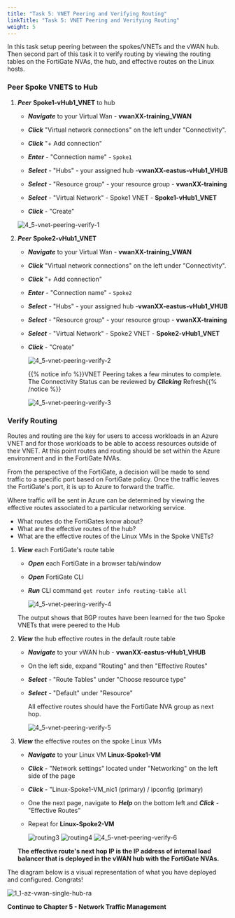 ```yaml
---
title: "Task 5: VNET Peering and Verifying Routing"
linkTitle: "Task 5: VNET Peering and Verifying Routing"
weight: 5
---
```



In this task setup peering between the spokes/VNETs and the vWAN hub.
Then second part of this task it to verify routing by viewing the routing tables on the FortiGate NVAs, the hub, and effective routes on the Linux hosts.

### Peer Spoke VNETS to Hub

1. ***Peer*** **Spoke1-vHub1_VNET** to hub

    - ***Navigate*** to your Virtual Wan - **vwanXX-training_VWAN**
    - ***Click*** "Virtual network connections" on the left under "Connectivity".
    - ***Click*** "+ Add connection"

    - ***Enter*** - "Connection name" - `Spoke1`
    - ***Select*** - "Hubs" - your assigned hub -**vwanXX-eastus-vHub1_VHUB**
    - ***Select*** - "Resource group" - your resource group - **vwanXX-training**
    - ***Select*** - "Virtual Network" - Spoke1 VNET - **Spoke1-vHub1_VNET**
    - ***Click*** - "Create"

    ![4_5-vnet-peering-verify-1](../images/4_5-vnet-peering-verify-1.PNG)

1. ***Peer*** **Spoke2-vHub1_VNET**

    - ***Navigate*** to your Virtual Wan - **vwanXX-training_VWAN**
    - ***Click*** "Virtual network connections" on the left under "Connectivity".
    - ***Click*** "+ Add connection"

    - ***Enter*** - "Connection name" - `Spoke2`
    - ***Select*** - "Hubs" - your assigned hub -**vwanXX-eastus-vHub1_VHUB**
    - ***Select*** - "Resource group" - your resource group - **vwanXX-training**
    - ***Select*** - "Virtual Network" - Spoke2 VNET - **Spoke2-vHub1_VNET**
    - ***Click*** - "Create"

        ![4_5-vnet-peering-verify-2](../images/4_5-vnet-peering-verify-2.PNG)

        {{% notice info %}}VNET Peering takes a few minutes to complete. The Connectivity Status can be reviewed by ***Clicking*** Refresh{{% /notice %}}

        ![4_5-vnet-peering-verify-3](../images/4_5-vnet-peering-verify-3.PNG)

### Verify Routing

Routes and routing are the key for users to access workloads in an Azure VNET and for those workloads to be able to access resources outside of their VNET. At this point routes and routing should be set within the Azure environment and in the FortiGate NVAs.

From the perspective of the FortiGate, a decision will be made to send traffic to a specific port based on FortiGate policy. Once the traffic leaves the FortiGate's port, it is up to Azure to forward the traffic.

Where traffic will be sent in Azure can be determined by viewing the effective routes associated to a particular networking service.

- What routes do the FortiGates know about?
- What are the effective routes of the hub?
- What are the effective routes of the Linux VMs in the Spoke VNETs?

1. ***View*** each FortiGate's route table

    - ***Open*** each FortiGate in a browser tab/window
    - ***Open*** FortiGate CLI
    - ***Run*** CLI command `get router info routing-table all`

        ![4_5-vnet-peering-verify-4](../images/4_5-vnet-peering-verify-4.PNG)

    The output shows that BGP routes have been learned for the two Spoke VNETs that were peered to the Hub

1. ***View*** the hub effective routes in the default route table

    - ***Navigate*** to your vWAN hub - **vwanXX-eastus-vHub1_VHUB**
    - On the left side, expand "Routing" and then "Effective Routes"
    - ***Select*** - "Route Tables" under "Choose resource type"
    - ***Select*** - "Default" under "Resource"
  
        All effective routes should have the FortiGate NVA group as next hop.

        ![4_5-vnet-peering-verify-5](../images/4_5-vnet-peering-verify-5.PNG)

1. ***View*** the effective routes on the spoke Linux VMs

    - ***Navigate*** to your Linux VM **Linux-Spoke1-VM**
    - ***Click*** - "Network settings" located under "Networking" on the left side of the page
    - ***Click*** - "Linux-Spoke1-VM_nic1 (primary) / ipconfig (primary)
    - One the next page, navigate to ***Help*** on the bottom left and ***Click*** - "Effective Routes"

    - Repeat for **Linux-Spoke2-VM**

        ![routing3](../images/routing3.jpg)
        ![routing4](../images/routing4.jpg)
        ![4_5-vnet-peering-verify-6](../images/4_5-vnet-peering-verify-6.PNG)

    **The effective route's next hop IP is the IP address of internal load balancer that is deployed in the vWAN hub with the FortiGate NVAs.**

The diagram below is a visual representation of what you have deployed and configured.  Congrats!

![1_1-az-vwan-single-hub-ra](../images/1_1-az-vwan-single-hub-ra.PNG)

**Continue to Chapter 5 - Network Traffic Management**
